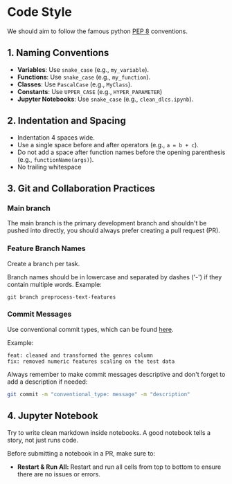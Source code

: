 # Code Style

We should aim to follow the famous python [PEP 8](https://peps.python.org/pep-0008/) conventions.

## 1. Naming Conventions

- **Variables**: Use `snake_case` (e.g., `my_variable`).
- **Functions**: Use `snake_case` (e.g., `my_function`).
- **Classes**: Use `PascalCase` (e.g., `MyClass`).
- **Constants**: Use `UPPER_CASE` (e.g., `HYPER_PARAMETER`)
- **Jupyter Notebooks**: Use `snake_case` (e.g., `clean_dlcs.ipynb`). 

## 2. Indentation and Spacing

- Indentation 4 spaces wide.
- Use a single space before and after operators (e.g., `a = b + c`).
- Do not add a space after function names before the opening parenthesis (e.g., `functionName(args)`).
- No trailing whitespace

## 3. Git and Collaboration Practices

### Main branch

The main branch is the primary development branch and shouldn't be pushed into directly, you should always prefer creating a pull request (PR).

### Feature Branch Names

Create a branch per task.

Branch names should be in lowercase and separated by dashes ('-') if they contain multiple words. Example:
```
git branch preprocess-text-features
```

### Commit Messages

Use conventional commit types, which can be found [here](https://github.com/pvdlg/conventional-changelog-metahub?tab=readme-ov-file#commit-types).

Example:
```
feat: cleaned and transformed the genres column
fix: removed numeric features scaling on the test data
```

Always remember to make commit messages descriptive and don't forget to add a description if needed:
```bash
git commit -m "conventional_type: message" -m "description"
```

## 4. Jupyter Notebook

Try to write clean markdown inside notebooks. A good notebook tells a story, not just runs code.

Before submitting a notebook in a PR, make sure to:

- **Restart & Run All:** Restart and run all cells from top to bottom to ensure there are no issues or errors.